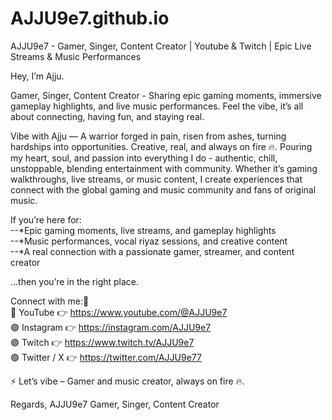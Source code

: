 # AJJU9e7.github.io
AJJU9e7 - Gamer, Singer, Content Creator | Youtube & Twitch | Epic Live Streams & Music Performances

Hey, I’m Ajju.


Gamer, Singer, Content Creator - Sharing epic gaming moments, immersive gameplay highlights, and live music performances. Feel the vibe, it’s all about connecting, having fun, and staying real.

Vibe with Ajju — A warrior forged in pain, risen from ashes, turning hardships into opportunities. Creative, real, and always on fire 🔥. Pouring my heart, soul, and passion into everything I do - authentic, chill, unstoppable, blending entertainment with community. Whether it’s gaming walkthroughs, live streams, or music content, I create experiences that connect with the global gaming and music community and fans of original music.

 
If you’re here for:<br>
--*Epic gaming moments, live streams, and gameplay highlights<br>
--*Music performances, vocal riyaz sessions, and creative content<br>
--*A real connection with a passionate gamer, streamer, and content creator<br>
  
…then you’re in the right place.<br>


Connect with me:📌<br>
🔴 YouTube 👉 https://www.youtube.com/@AJJU9e7<br>
🟣 Instagram 👉 https://instagram.com/AJJU9e7<br>
🟣 Twitch 👉 https://www.twitch.tv/AJJU9e7<br>
🟢 Twitter / X 👉 https://twitter.com/AJJU9e77<br>


⚡️ Let’s vibe – Gamer and music creator, always on fire 🔥. 

Regards,
AJJU9e7
Gamer, Singer, Content Creator 
